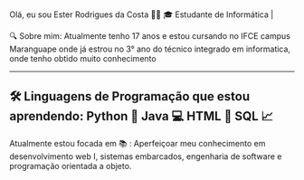 Olá, eu sou Ester Rodrigues da Costa 👩‍💻
🎓 Estudante de Informática | 

🔍 Sobre mim:
Atualmente tenho 17 anos e estou cursando no IFCE campus Maranguape onde
já estrou no 3° ano do técnico integrado em informatica, onde tenho obtido muito conhecimento
______________________________________________________________________
🛠️ Linguagens de Programação que estou aprendendo:
Python 🐍
Java 💻
HTML  🌟
SQL 📈
--------------------------------------------------------------

 Atualmente estou focada em 📚 :
Aperfeiçoar meu conhecimento em desenvolvimento web I,
sistemas embarcados, engenharia de software e 
programação orientada a objeto.


